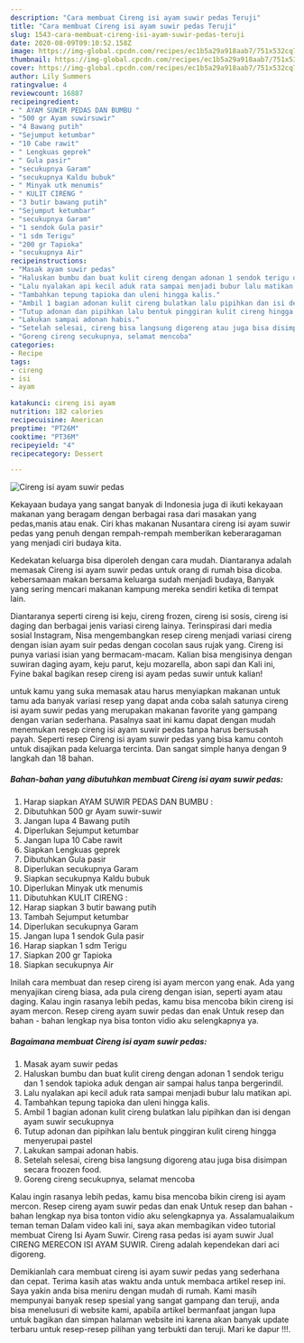 ```yaml
---
description: "Cara membuat Cireng isi ayam suwir pedas Teruji"
title: "Cara membuat Cireng isi ayam suwir pedas Teruji"
slug: 1543-cara-membuat-cireng-isi-ayam-suwir-pedas-teruji
date: 2020-08-09T09:10:52.158Z
image: https://img-global.cpcdn.com/recipes/ec1b5a29a918aab7/751x532cq70/cireng-isi-ayam-suwir-pedas-foto-resep-utama.jpg
thumbnail: https://img-global.cpcdn.com/recipes/ec1b5a29a918aab7/751x532cq70/cireng-isi-ayam-suwir-pedas-foto-resep-utama.jpg
cover: https://img-global.cpcdn.com/recipes/ec1b5a29a918aab7/751x532cq70/cireng-isi-ayam-suwir-pedas-foto-resep-utama.jpg
author: Lily Summers
ratingvalue: 4
reviewcount: 16887
recipeingredient:
- " AYAM SUWIR PEDAS DAN BUMBU "
- "500 gr Ayam suwirsuwir"
- "4 Bawang putih"
- "Sejumput ketumbar"
- "10 Cabe rawit"
- " Lengkuas geprek"
- " Gula pasir"
- "secukupnya Garam"
- "secukupnya Kaldu bubuk"
- " Minyak utk menumis"
- " KULIT CIRENG "
- "3 butir bawang putih"
- "Sejumput ketumbar"
- "secukupnya Garam"
- "1 sendok Gula pasir"
- "1 sdm Terigu"
- "200 gr Tapioka"
- "secukupnya Air"
recipeinstructions:
- "Masak ayam suwir pedas"
- "Haluskan bumbu dan buat kulit cireng dengan adonan 1 sendok terigu dan 1 sendok tapioka aduk dengan air sampai halus tanpa bergerindil."
- "Lalu nyalakan api kecil aduk rata sampai menjadi bubur lalu matikan api."
- "Tambahkan tepung tapioka dan uleni hingga kalis."
- "Ambil 1 bagian adonan kulit cireng bulatkan lalu pipihkan dan isi dengan ayam suwir secukupnya"
- "Tutup adonan dan pipihkan lalu bentuk pinggiran kulit cireng hingga menyerupai pastel"
- "Lakukan sampai adonan habis."
- "Setelah selesai, cireng bisa langsung digoreng atau juga bisa disimpan secara froozen food."
- "Goreng cireng secukupnya, selamat mencoba"
categories:
- Recipe
tags:
- cireng
- isi
- ayam

katakunci: cireng isi ayam 
nutrition: 182 calories
recipecuisine: American
preptime: "PT26M"
cooktime: "PT36M"
recipeyield: "4"
recipecategory: Dessert

---
```



![Cireng isi ayam suwir pedas](https://img-global.cpcdn.com/recipes/ec1b5a29a918aab7/751x532cq70/cireng-isi-ayam-suwir-pedas-foto-resep-utama.jpg)

Kekayaan budaya yang sangat banyak di Indonesia juga di ikuti kekayaan makanan yang beragam dengan berbagai rasa dari masakan yang pedas,manis atau enak. Ciri khas makanan Nusantara cireng isi ayam suwir pedas yang penuh dengan rempah-rempah memberikan keberaragaman yang menjadi ciri budaya kita.


Kedekatan keluarga bisa diperoleh dengan cara mudah. Diantaranya adalah memasak Cireng isi ayam suwir pedas untuk orang di rumah bisa dicoba. kebersamaan makan bersama keluarga sudah menjadi budaya, Banyak yang sering mencari makanan kampung mereka sendiri ketika di tempat lain.

Diantaranya seperti cireng isi keju, cireng frozen, cireng isi sosis, cireng isi daging dan berbagai jenis variasi cireng lainya. Terinspirasi dari media sosial Instagram, Nisa mengembangkan resep cireng menjadi variasi cireng dengan isian ayam suir pedas dengan cocolan saus rujak yang. Cireng isi punya variasi isian yang bermacam-macam. Kalian bisa mengisinya dengan suwiran daging ayam, keju parut, keju mozarella, abon sapi dan Kali ini, Fyine bakal bagikan resep cireng isi ayam pedas suwir untuk kalian!

untuk kamu yang suka memasak atau harus menyiapkan makanan untuk tamu ada banyak variasi resep yang dapat anda coba salah satunya cireng isi ayam suwir pedas yang merupakan makanan favorite yang gampang dengan varian sederhana. Pasalnya saat ini kamu dapat dengan mudah menemukan resep cireng isi ayam suwir pedas tanpa harus bersusah payah.
Seperti resep Cireng isi ayam suwir pedas yang bisa kamu contoh untuk disajikan pada keluarga tercinta. Dan sangat simple hanya dengan 9 langkah dan 18 bahan.


<!--inarticleads1-->

##### Bahan-bahan yang dibutuhkan membuat Cireng isi ayam suwir pedas:

1. Harap siapkan  AYAM SUWIR PEDAS DAN BUMBU :
1. Dibutuhkan 500 gr Ayam suwir-suwir
1. Jangan lupa 4 Bawang putih
1. Diperlukan Sejumput ketumbar
1. Jangan lupa 10 Cabe rawit
1. Siapkan  Lengkuas geprek
1. Dibutuhkan  Gula pasir
1. Diperlukan secukupnya Garam
1. Siapkan secukupnya Kaldu bubuk
1. Diperlukan  Minyak utk menumis
1. Dibutuhkan  KULIT CIRENG :
1. Harap siapkan 3 butir bawang putih
1. Tambah Sejumput ketumbar
1. Diperlukan secukupnya Garam
1. Jangan lupa 1 sendok Gula pasir
1. Harap siapkan 1 sdm Terigu
1. Siapkan 200 gr Tapioka
1. Siapkan secukupnya Air


Inilah cara membuat dan resep cireng isi ayam mercon yang enak. Ada yang menyajikan cireng biasa, ada pula cireng dengan isian, seperti ayam atau daging. Kalau ingin rasanya lebih pedas, kamu bisa mencoba bikin cireng isi ayam mercon. Resep cireng ayam suwir pedas dan enak Untuk resep dan bahan - bahan lengkap nya bisa tonton vidio aku selengkapnya ya. 

<!--inarticleads2-->

##### Bagaimana membuat  Cireng isi ayam suwir pedas:

1. Masak ayam suwir pedas
1. Haluskan bumbu dan buat kulit cireng dengan adonan 1 sendok terigu dan 1 sendok tapioka aduk dengan air sampai halus tanpa bergerindil.
1. Lalu nyalakan api kecil aduk rata sampai menjadi bubur lalu matikan api.
1. Tambahkan tepung tapioka dan uleni hingga kalis.
1. Ambil 1 bagian adonan kulit cireng bulatkan lalu pipihkan dan isi dengan ayam suwir secukupnya
1. Tutup adonan dan pipihkan lalu bentuk pinggiran kulit cireng hingga menyerupai pastel
1. Lakukan sampai adonan habis.
1. Setelah selesai, cireng bisa langsung digoreng atau juga bisa disimpan secara froozen food.
1. Goreng cireng secukupnya, selamat mencoba


Kalau ingin rasanya lebih pedas, kamu bisa mencoba bikin cireng isi ayam mercon. Resep cireng ayam suwir pedas dan enak Untuk resep dan bahan - bahan lengkap nya bisa tonton vidio aku selengkapnya ya. Assalamualaikum teman teman Dalam video kali ini, saya akan membagikan video tutorial membuat Cireng Isi Ayam Suwir. Cireng rasa pedas isi ayam suwir Jual CIRENG MERECON ISI AYAM SUWIR. Cireng adalah kependekan dari aci digoreng. 

Demikianlah cara membuat cireng isi ayam suwir pedas yang sederhana dan cepat. Terima kasih atas waktu anda untuk membaca artikel resep ini. Saya yakin anda bisa meniru dengan mudah di rumah. Kami masih mempunyai banyak resep spesial yang sangat gampang dan teruji, anda bisa menelusuri di website kami, apabila artikel bermanfaat jangan lupa untuk bagikan dan simpan halaman website ini karena akan banyak update terbaru untuk resep-resep pilihan yang terbukti dan teruji. Mari ke dapur !!!. 
